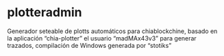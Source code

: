 # plotteradmin
Generador seteable de plotts automáticos para chiablockchine, basado en la aplicación “chia-plotter” el usuario “madMAx43v3” para generar trazados, compilación de Windows generada por “stotiks”
